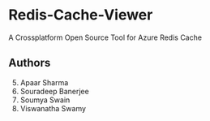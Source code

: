 # Redis-Cache-Viewer
A Crossplatform Open Source Tool for Azure Redis Cache

## Authors
5. Apaar Sharma
6. Souradeep Banerjee
7. Soumya Swain
8. Viswanatha Swamy
